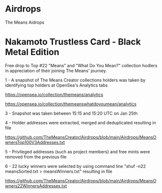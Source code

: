# Airdrops

The Means Aidrops

# Nakamoto Trustless Card - Black Metal Edition

Free drop to Top #22 "Means" and "What Do You Mean?" collection hodlers in appreciation of their joining The Means' journey.


1 - A snapshot of The Means Creator collections holders was taken by identifying top holders at OpenSea's Analytics tabs

https://opensea.io/collection/themeans/analytics

https://opensea.io/collection/themeanswhatdoyoumean/analytics


3 - Snapshot was taken between 15:15 and 15:20 UTC on Jan 25th 


4 - Holder addresses were extracted, merged and deduplicated resulting in file

https://github.com/TheMeansCreator/Airdrops/blob/main/Airdrops/MeansOwnersTop100V3Addresses.txt


5 - Privileged addresses (such as project members) and free mints were removed from the previous file


6 - 22 lucky winners were selected by using command line "shuf -n22 meansSorted.txt > meansWinners.txt" resulting in file

https://github.com/TheMeansCreator/Airdrops/blob/main/Airdrops/MeansOwners22WinnersAddresses.txt




